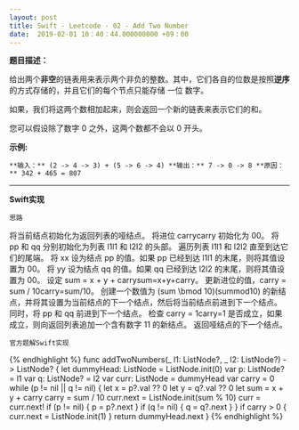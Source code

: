 ```yaml
---
layout: post
title: Swift - Leetcode - 02 - Add Two Number
date:  2019-02-01 10：40：44.000000000 +09：00
---
```


  

**题目描述：**

给出两个**非空**的链表用来表示两个非负的整数。其中，它们各自的位数是按照**逆序**的方式存储的，并且它们的每个节点只能存储 一位 数字。

如果，我们将这两个数相加起来，则会返回一个新的链表来表示它们的和。

您可以假设除了数字 0 之外，这两个数都不会以 0 开头。

**示例:**

`**输入：** (2 -> 4 -> 3) + (5 -> 6 -> 4)
**输出：** 7 -> 0 -> 8
**原因：** 342 + 465 = 807`


---

**Swift实现**



`思路`

将当前结点初始化为返回列表的哑结点。
将进位 carrycarry 初始化为 00。
将 pp 和 qq 分别初始化为列表 l1l1 和 l2l2 的头部。
遍历列表 l1l1 和 l2l2 直至到达它们的尾端。
将 xx 设为结点 pp 的值。如果 pp 已经到达 l1l1 的末尾，则将其值设置为 00。
将 yy 设为结点 qq 的值。如果 qq 已经到达 l2l2 的末尾，则将其值设置为 00。
设定 sum = x + y + carrysum=x+y+carry。
更新进位的值，carry = sum / 10carry=sum/10。
创建一个数值为 (sum \bmod 10)(summod10) 的新结点，并将其设置为当前结点的下一个结点，然后将当前结点前进到下一个结点。
同时，将 pp 和 qq 前进到下一个结点。
检查 carry = 1carry=1 是否成立，如果成立，则向返回列表追加一个含有数字 11 的新结点。
返回哑结点的下一个结点。

`官方题解Swift实现`

{% endhighlight %}
func addTwoNumbers(_ l1: ListNode?, _ l2: ListNode?) -> ListNode? {
    let dummyHead: ListNode = ListNode.init(0)
    var p: ListNode? = l1
    var q: ListNode? = l2
    var curr: ListNode = dummyHead
    var carry = 0
    while (p != nil || q != nil) {
        let x = p?.val ?? 0
        let y = q?.val ?? 0
        let sum = x + y + carry
        carry = sum / 10
        curr.next = ListNode.init(sum % 10)
        curr = curr.next!
        if (p != nil) {
            p = p?.next
        }
        if (q != nil) {
            q = q?.next
        }
    }
    if carry > 0 {
        curr.next = ListNode.init(1)
    }
    return dummyHead.next
}
{% endhighlight %}


